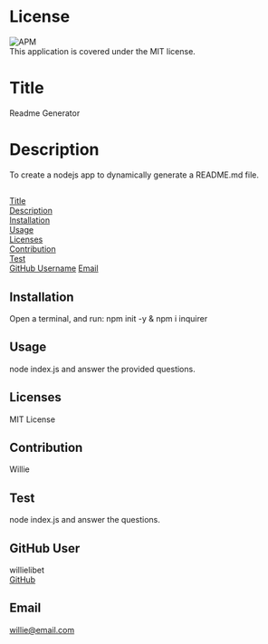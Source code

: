 # License 
  ![APM](https://img.shields.io/apm/l/npm?style=plastic)<br /> This application is covered under the MIT license.

  # Title
  Readme Generator
  # Description
  To create a nodejs app to dynamically generate a README.md file.
##  
  [Title](#title)  
  [Description](#description)  
  [Installation](#installation)  
  [Usage](#usage)  
  [Licenses](#licenses)  
  [Contribution](#contribution)  
  [Test](#test)  
  [GitHub Username](#username)
  [Email](#email)

  ## Installation
  Open a terminal, and run: npm init -y & npm i inquirer
  ## Usage
  node index.js and answer the provided questions.

  ## Licenses
  MIT License

  ## Contribution
  Willie 

  ## Test
  node index.js and answer the questions.

  ## GitHub User
  willielibet  
  [GitHub](https://github.com/willielibet)

  ## Email
  willie@email.com
